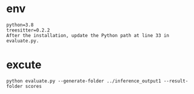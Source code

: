 # env
    python=3.8
    treesitter=0.2.2
    After the installation, update the Python path at line 33 in evaluate.py.

# excute
    python evaluate.py --generate-folder ../inference_output1 --result-folder scores
